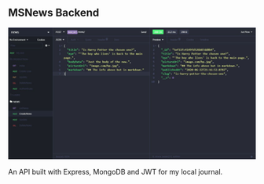 ## MSNews Backend

![](demo.jpg)

An API built with Express, MongoDB and JWT for my local journal.  
